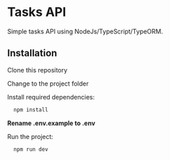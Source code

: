 # Tasks API

Simple tasks API using NodeJs/TypeScript/TypeORM.

## Installation

Clone this repository

Change to the project folder

Install required dependencies:

```bash
  npm install
```

**Rename .env.example to .env**

Run the project:

```bash
  npm run dev
```
